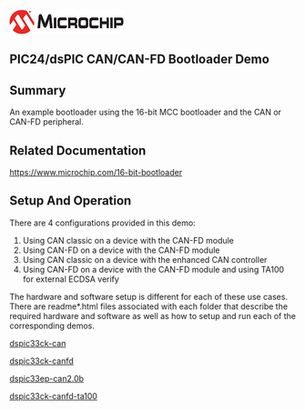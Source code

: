 ![image](images/microchip.jpg) 

## PIC24/dsPIC CAN/CAN-FD Bootloader Demo

## Summary

An example bootloader using the 16-bit MCC bootloader and the CAN or CAN-FD peripheral.

## Related Documentation

https://www.microchip.com/16-bit-bootloader

## Setup And Operation

There are 4 configurations provided in this demo:
1) Using CAN classic on a device with the CAN-FD module
2) Using CAN-FD on a device with the CAN-FD module
3) Using CAN classic on a device with the enhanced CAN controller
4) Using CAN-FD on a device with the CAN-FD module and using TA100 for external ECDSA verify

The hardware and software setup is different for each of these use cases.  There are readme*.html files associated with each folder that describe the required hardware and software as well as how to setup and run each of the corresponding demos.

[dspic33ck-can](/dspic33ck-can "dsPIC33CK256MP508 CAN based bootloader example project")

[dspic33ck-canfd](/dspic33ck-canfd "dsPIC33CK256MP508 CAN-FD based bootloader example project")

[dspic33ep-can2.0b](/dspic33ep-can2.0b "dsPIC33EP512MU810 CAN based bootloader example project")

[dspic33ck-canfd-ta100](/dspic33ck-canfd-ta100 "dsPIC33CK256MP508 CAN-FD based bootloader example project w TA100 Verify")

